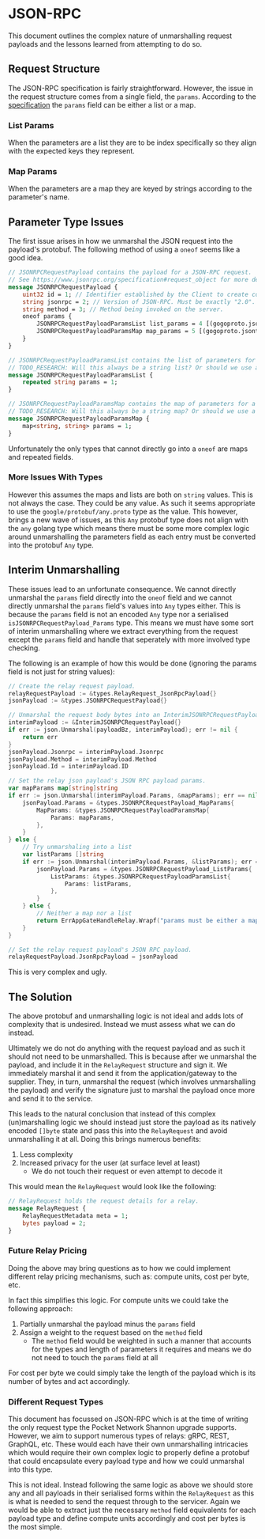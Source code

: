 # JSON-RPC

This document outlines the complex nature of unmarshalling request payloads and
the lessons learned from attempting to do so.

## Request Structure

The JSON-RPC specification is fairly straightforward. However, the issue in the
request structure comes from a single field, the `params`. According to the
[specification](https://www.jsonrpc.org/specification#request_object) the
`params` field can be either a list or a map.

### List Params

When the parameters are a list they are to be index specifically so they align
with the expected keys they represent.

### Map Params

When the parameters are a map they are keyed by strings according to the
parameter's name.

## Parameter Type Issues

The first issue arises in how we unmarshal the JSON request into the payload's
protobuf. The following method of using a `oneof` seems like a good idea.

```protobuf
// JSONRPCRequestPayload contains the payload for a JSON-RPC request.
// See https://www.jsonrpc.org/specification#request_object for more details.
message JSONRPCRequestPayload {
    uint32 id = 1; // Identifier established by the Client to create context for the request.
    string jsonrpc = 2; // Version of JSON-RPC. Must be exactly "2.0".
    string method = 3; // Method being invoked on the server.
    oneof params {
        JSONRPCRequestPayloadParamsList list_params = 4 [(gogoproto.jsontag) = "params"];
        JSONRPCRequestPayloadParamsMap map_params = 5 [(gogoproto.jsontag) = "params"];
    }
}

// JSONRPCRequestPayloadParamsList contains the list of parameters for a JSON-RPC request.
// TODO_RESEARCH: Will this always be a string list? Or should we use a more generic type?
message JSONRPCRequestPayloadParamsList {
    repeated string params = 1;
}

// JSONRPCRequestPayloadParamsMap contains the map of parameters for a JSON-RPC request.
// TODO_RESEARCH: Will this always be a string map? Or should we use a more generic type?
message JSONRPCRequestPayloadParamsMap {
    map<string, string> params = 1;
}
```

Unfortunately the only types that cannot directly go into a `oneof` are maps and
repeated fields.

### More Issues With Types

However this assumes the maps and lists are both on `string` values. This is not
always the case. They could be any value. As such it seems appropriate to use
the `google/protobuf/any.proto` type as the value. This however, brings a new
wave of issues, as this `Any` protobuf type does not align with the `any` golang
type which means there must be some more complex logic around unmarshalling the
parameters field as each entry must be converted into the protobuf `Any` type.

## Interim Unmarshalling

These issues lead to an unfortunate consequence. We cannot directly unmarshal
the `params` field directly into the `oneof` field and we cannot directly
unmarshal the `params` field's values into `Any` types either. This is because
the `params` field is not an encoded `Any` type nor a serialised
`isJSONRPCRequestPayload_Params` type. This means we must have some sort of
interim unmarshalling where we extract everything from the request except the
`params` field and handle that seperately with more involved type checking.

The following is an example of how this would be done (ignoring the params field
is not just for string values):

```go
// Create the relay request payload.
relayRequestPayload := &types.RelayRequest_JsonRpcPayload{}
jsonPayload := &types.JSONRPCRequestPayload{}

// Unmarshal the request body bytes into an InterimJSONRPCRequestPayload.
interimPayload := &InterimJSONRPCRequestPayload{}
if err := json.Unmarshal(payloadBz, interimPayload); err != nil {
	return err
}
jsonPayload.Jsonrpc = interimPayload.Jsonrpc
jsonPayload.Method = interimPayload.Method
jsonPayload.Id = interimPayload.ID

// Set the relay json payload's JSON RPC payload params.
var mapParams map[string]string
if err := json.Unmarshal(interimPayload.Params, &mapParams); err == nil {
	jsonPayload.Params = &types.JSONRPCRequestPayload_MapParams{
		MapParams: &types.JSONRPCRequestPayloadParamsMap{
			Params: mapParams,
		},
	}
} else {
	// Try unmarshaling into a list
	var listParams []string
	if err := json.Unmarshal(interimPayload.Params, &listParams); err == nil {
		jsonPayload.Params = &types.JSONRPCRequestPayload_ListParams{
			ListParams: &types.JSONRPCRequestPayloadParamsList{
				Params: listParams,
			},
		}
	} else {
		// Neither a map nor a list
		return ErrAppGateHandleRelay.Wrapf("params must be either a map or a list of strings: %v", err)
	}
}

// Set the relay request payload's JSON RPC payload.
relayRequestPayload.JsonRpcPayload = jsonPayload
```

This is very complex and ugly.

## The Solution

The above protobuf and unmarshalling logic is not ideal and adds lots of
complexity that is undesired. Instead we must assess what we can do instead.

Ultimately we do not do anything with the request payload and as such it should
not need to be unmarshalled. This is because after we unmarshal the payload, and
include it in the `RelayRequest` structure and sign it. We immediately marshal
it and send it from the application/gateway to the supplier. They, in turn,
unmarshal the request (which involves unmarshalling the payload) and verify the
signature just to marshal the payload once more and send it to the service.

This leads to the natural conclusion that instead of this complex (un)marshalling
logic we should instead just store the payload as its natively encoded `[]byte`
state and pass this into the `RelayRequest` and avoid unmarshalling it at all.
Doing this brings numerous benefits:

1. Less complexity
2. Increased privacy for the user (at surface level at least)
    - We do not touch their request or even attempt to decode it

This would mean the `RelayRequest` would look like the following:

```protobuf
// RelayRequest holds the request details for a relay.
message RelayRequest {
    RelayRequestMetadata meta = 1;
    bytes payload = 2;
}
```

### Future Relay Pricing

Doing the above may bring questions as to how we could implement different relay
pricing mechanisms, such as: compute units, cost per byte, etc.

In fact this simplifies this logic. For compute units we could take the following
approach:

1. Partially unmarshal the payload minus the `params` field
2. Assign a weight to the request based on the `method` field
    - The `method` field would be weighted in such a manner that accounts for
    the types and length of parameters it requires and means we do not need
    to touch the `params` field at all

For cost per byte we could simply take the length of the payload which is its
number of bytes and act accordingly.

### Different Request Types

This document has focussed on JSON-RPC which is at the time of writing the only
request type the Pocket Network Shannon upgrade supports. However, we aim to
support numerous types of relays: gRPC, REST, GraphQL, etc. These would each
have their own unmarshalling intricacies which would require their own complex
logic to properly define a protobuf that could encapsulate every payload type
and how we could unmarshal into this type.

This is not ideal. Instead following the same logic as above we should store
any and all payloads in their serialised forms within the `RelayRequest` as
this is what is needed to send the request through to the servicer. Again
we would be able to extract just the necessary `method` field equivalents for
each payload type and define compute units accordingly and cost per bytes is
the most simple.
